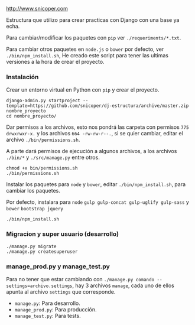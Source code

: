 http://www.snicoper.com

Estructura que utilizo para crear practicas con Django con una base ya echa.

Para cambiar/modificar los paquetes con ``pip`` ver ``./requeriments/*.txt``.

Para cambiar otros paquetes en ``node.js`` o ``bower`` por defecto, ver ``./bin/npm_install.sh``, He creado este script para tener las ultimas versiones a la hora de crear el proyecto.

### Instalación

Crear un entorno virtual en Python con ``pip`` y crear el proyecto.

    django-admin.py startproject --template=https://github.com/snicoper/dj-estructura/archive/master.zip nombre_proyecto
    cd nombre_proyecto/

Dar permisos a los archivos, esto nos pondrá las carpeta con permisos ``775 drwxrwxr-x.`` y los archivos ``664 -rw-rw-r--.``, si se quier cambiar, editar el archivo ``./bin/permissions.sh``.

A parte dará permisos de ejecución a algunos archivos, a los archivos ``./bin/*`` y ``./src/manage.py`` entre otros.

    chmod +x bin/permissions.sh
    ./bin/permissions.sh

Instalar los paquetes para ``node`` y ``bower``, editar ``./bin/npm_install.sh``, para cambiar los paquetes.

Por defecto, instalara para ``node`` ``gulp gulp-concat gulp-uglify gulp-sass`` y ``bower`` ``bootstrap jquery``

    ./bin/npm_install.sh

### Migracion y super usuario (desarrollo)

    ./manage.py migrate
    ./manage.py createsuperuser

### manage_prod.py y manage_test.py

Para no tener que estar cambiando con ``./manage.py comando --settings=archivo.settings``, hay 3 archivos ``manage``, cada uno de ellos apunta al archivo ``settings`` que corresponde.

* ``manage.py``: Para desarrollo.
* ``manage_prod.py``: Para producción.
* ``manage_test.py``: Para tests.

